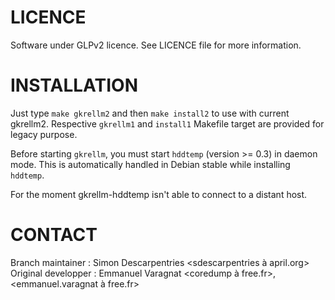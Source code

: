 
LICENCE
=======
Software under GLPv2 licence. See LICENCE file for more information.


INSTALLATION
============
Just type `make gkrellm2` and then `make install2` to use with current gkrellm2.
Respective `gkrellm1` and `install1` Makefile target are provided for legacy purpose.

Before starting `gkrellm`, you must start `hddtemp` (version >= 0.3) in daemon mode.
This is automatically handled in Debian stable while installing `hddtemp`.

For the moment gkrellm-hddtemp isn't able to connect to a distant host.


CONTACT
=======
Branch maintainer : Simon Descarpentries <sdescarpentries à april.org>
Original developper : Emmanuel Varagnat <coredump à free.fr>,  <emmanuel.varagnat à free.fr>

